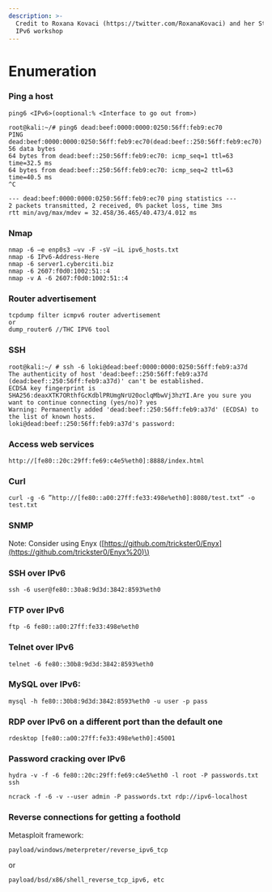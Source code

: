 ```yaml
---
description: >-
  Credit to Roxana Kovaci (https://twitter.com/RoxanaKovaci) and her SteelCon
  IPv6 workshop
---
```


# Enumeration

### Ping a host

```text
ping6 <IPv6>(ooptional:% <Interface to go out from>) 

root@kali:~/# ping6 dead:beef:0000:0000:0250:56ff:feb9:ec70 
PING dead:beef:0000:0000:0250:56ff:feb9:ec70(dead:beef::250:56ff:feb9:ec70) 56 data bytes 
64 bytes from dead:beef::250:56ff:feb9:ec70: icmp_seq=1 ttl=63 time=32.5 ms 
64 bytes from dead:beef::250:56ff:feb9:ec70: icmp_seq=2 ttl=63 time=40.5 ms 
^C 

--- dead:beef:0000:0000:0250:56ff:feb9:ec70 ping statistics --- 
2 packets transmitted, 2 received, 0% packet loss, time 3ms 
rtt min/avg/max/mdev = 32.458/36.465/40.473/4.012 ms 
```

### Nmap

```text
nmap -6 –e enp0s3 –vv -F -sV –iL ipv6_hosts.txt
nmap -6 IPv6-Address-Here
nmap -6 server1.cyberciti.biz
nmap -6 2607:f0d0:1002:51::4
nmap -v A -6 2607:f0d0:1002:51::4
```

### Router advertisement

```text
tcpdump filter icmpv6 router advertisement
or
dump_router6 //THC IPV6 tool
```

### SSH

```text
root@kali:~/ # ssh -6 loki@dead:beef:0000:0000:0250:56ff:feb9:a37d 
The authenticity of host 'dead:beef::250:56ff:feb9:a37d (dead:beef::250:56ff:feb9:a37d)' can't be established. 
ECDSA key fingerprint is SHA256:deaxXTK7ORthfGcKdblPRUmgNrU20oclqMbwVj3hzYI.Are you sure you want to continue connecting (yes/no)? yes 
Warning: Permanently added 'dead:beef::250:56ff:feb9:a37d' (ECDSA) to the list of known hosts. 
loki@dead:beef::250:56ff:feb9:a37d's password:  
```

### Access web services

`http://[fe80::20c:29ff:fe69:c4e5%eth0]:8888/index.html`

### Curl

`curl -g -6 ”http://[fe80::a00:27ff:fe33:498e%eth0]:8080/test.txt“ -o test.txt`

### SNMP

Note: Consider using Enyx \([https://github.com/trickster0/Enyx](https://github.com/trickster0/Enyx%20)\)

### SSH over IPv6 

`ssh -6 user@fe80::30a8:9d3d:3842:8593%eth0` 

### FTP over IPv6 

`ftp -6 fe80::a00:27ff:fe33:498e%eth0`

### Telnet over IPv6 

`telnet -6 fe80::30b8:9d3d:3842:8593%eth0` 

### MySQL over IPv6: 

`mysql -h fe80::30b8:9d3d:3842:8593%eth0 -u user -p pass` 

### RDP over IPv6 on a different port than the default one 

`rdesktop [fe80::a00:27ff:fe33:498e%eth0]:45001` 

### Password cracking over IPv6

`hydra -v -f -6 fe80::20c:29ff:fe69:c4e5%eth0 -l root -P passwords.txt ssh` 

`ncrack -f -6 -v --user admin -P passwords.txt rdp://ipv6-localhost` 

### Reverse connections for getting a foothold 

Metasploit framework:

`payload/windows/meterpreter/reverse_ipv6_tcp`  

or  

`payload/bsd/x86/shell_reverse_tcp_ipv6, etc`













